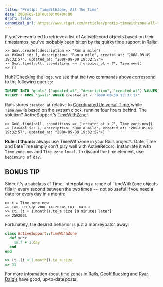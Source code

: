 ```yaml
---
title: "Protip: TimeWithZone, All The Time"
date: 2008-09-10T00:00:00+00:00
draft: false
canonical_url: https://www.viget.com/articles/protip-timewithzone-all-the-time/
---
```


If you've ever tried to retrieve a list of ActiveRecord objects based on
their timestamps, you've probably been bitten by the quirky time support
in Rails:

```
>> Goal.create(:description => "Run a mile")
=> #<Goal id: 1, description: "Run a mile", created_at: "2008-09-09 19:32:57", updated_at: "2008-09-09 19:32:57">
>> Goal.find(:all, :conditions => ['created_at < ?', Time.now])
=> []
````

Huh? Checking the logs, we see that the two commands above correspond to
the following queries:

```sql
INSERT INTO "goals" ("updated_at", "description", "created_at") VALUES('2008-09-09 19:32:57', 'Run a mile', '2008-09-09 19:32:57')
SELECT * FROM "goals" WHERE created_at < '2008-09-09 15:33:17'
````

Rails stores `created_at` relative to [Coordinated Universal
Time](https://en.wikipedia.org/wiki/Coordinated_Universal_Time), while
`Time.now` is based on the system clock, running four hours behind. The
solution? ActiveSupport's
[TimeWithZone](http://caboo.se/doc/classes/ActiveSupport/TimeWithZone.html):

```
>> Goal.find(:all, :conditions => ['created_at < ?', Time.zone.now])
=> [#<Goal id: 1, description: "Run a mile", created_at: "2008-09-09 19:32:57", updated_at: "2008-09-09 19:32:57">]
```

**Rule of thumb:** always use TimeWithZone in your Rails projects. Date,
Time and DateTime simply don't play well with ActiveRecord. Instantiate
it with `Time.zone.now` and `Time.zone.local`. To discard the time
element, use `beginning_of_day`.

## BONUS TIP

Since it's a subclass of Time, interpolating a range of TimeWithZone
objects fills in every second between the two times --- not so useful if
you need a date for every day in a month:


```
>> t = Time.zone.now
=> Tue, 09 Sep 2008 14:26:45 EDT -04:00
>> (t..(t + 1.month)).to_a.size [9 minutes later]
=> 2592001
```

Fortunately, the desired behavior is just a monkeypatch away:

```ruby
class ActiveSupport::TimeWithZone
  def succ
    self + 1.day
  end
end

>> (t..(t + 1.month)).to_a.size
=> 31
```

For more information about time zones in Rails, [Geoff
Buesing](http://mad.ly/2008/04/09/rails-21-time-zone-support-an-overview/)
and [Ryan
Daigle](http://ryandaigle.com/articles/2008/1/25/what-s-new-in-edge-rails-easier-timezones)
have good, up-to-date posts.
